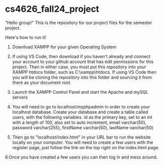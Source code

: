 # cs4626_fall24_project
"Hello group!" This is the repository for our project files for the semester project.

Here's how to run it!

1. Download XAMPP for your given Operating System

2. If using VS Code, then download if you haven't already and connect your account to your github account that has edit permissions for this project.
  Then in either case, you must put this repository into your XAMPP htdocs folder, such as C:\\xampp\htdocs. If using VS Code then you will be cloning the repository into this folder and sourcing it from there as 
  your document root.
  
3. Launch the XAMPP Control Panel and start the Apache and mySQL servers
4. You will need to go to localhost/myphpadmin in order to create your localhost database. Create your database and create a table called users, with the following variables.
   id as the primary key, set to an int with a length of 100, also set to auto increment, email varchar(50), password varchar(255), firstName varchar(50), lastName varchar(50)

5. Then go to "localhost/index.html" in your URL bar to run the website locally on your computer. You will need to create a few users with the register page, just follow the link on the top right on the index.html page.
   
6.Once you have created a few users you can then log in and mess around.

  
    
